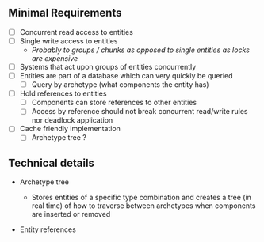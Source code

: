 ## Minimal Requirements

- [ ] Concurrent read access to entities
- [ ] Single write access to entities 
	- *Probably to groups / chunks as opposed to single entities as locks are expensive*
- [ ] Systems that act upon groups of entities concurrently
- [ ] Entities are part of a database which can very quickly be queried
	- [ ] Query by archetype (what components the entity has)
- [ ] Hold references to entities
	- [ ] Components can store references to other entities
	- [ ] Access by reference should not break concurrent read/write rules nor deadlock application
- [ ] Cache friendly implementation
	- [ ] Archetype tree ?

## Technical details

- Archetype tree
	- Stores entities of a specific type combination and creates a tree (in real time) of how to traverse between archetypes when components are inserted or removed 

- Entity references